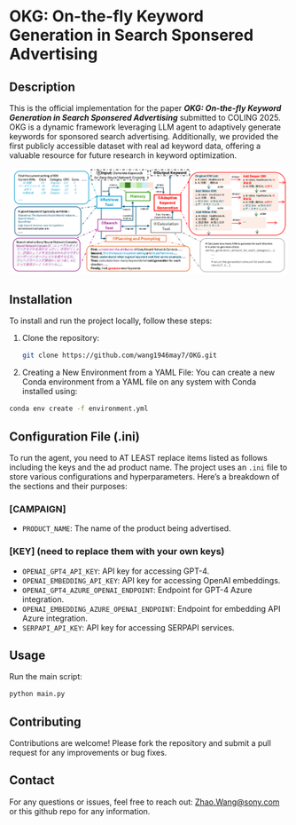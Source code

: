 # OKG: On-the-fly Keyword Generation in Search Sponsered Advertising

## Description

This is the official implementation for the paper ***OKG: On-the-fly Keyword Generation in Search Sponsered Advertising*** submitted to COLING 2025. OKG is a dynamic framework leveraging LLM agent to adaptively generate keywords for sponsored search advertising. Additionally, we provided the first publicly accessible dataset with real ad keyword data, offering a valuable resource for future research in keyword optimization. 

![Example Figure](./architecture.png)

## Installation

To install and run the project locally, follow these steps:

1. Clone the repository:
   ```bash
   git clone https://github.com/wang1946may7/OKG.git
   ```

2.  Creating a New Environment from a YAML File: You can create a new Conda environment from a YAML file on any system with Conda installed using:
   ```bash
   conda env create -f environment.yml
```


## Configuration File (.ini)

To run the agent, you need to AT LEAST replace items listed as follows including the keys and the ad product name. 
The project uses an `.ini` file to store various configurations and hyperparameters. Here’s a breakdown of the sections and their purposes:


### [CAMPAIGN]
- `PRODUCT_NAME`: The name of the product being advertised.

### [KEY] (need to replace them with your own keys)
- `OPENAI_GPT4_API_KEY`: API key for accessing GPT-4.
- `OPENAI_EMBEDDING_API_KEY`: API key for accessing OpenAI embeddings.
- `OPENAI_GPT4_AZURE_OPENAI_ENDPOINT`: Endpoint for GPT-4 Azure integration.
- `OPENAI_EMBEDDING_AZURE_OPENAI_ENDPOINT`: Endpoint for embedding API Azure integration.
- `SERPAPI_API_KEY`: API key for accessing SERPAPI services.



## Usage
Run the main script:
   ```bash
   python main.py
   ```


## Contributing
Contributions are welcome! Please fork the repository and submit a pull request for any improvements or bug fixes.

## Contact
For any questions or issues, feel free to reach out: Zhao.Wang@sony.com or this github repo for any information.
